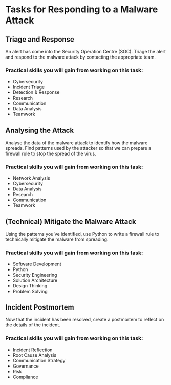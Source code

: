 # Tasks for Responding to a Malware Attack

## Triage and Response
An alert has come into the Security Operation Centre (SOC). Triage the alert and respond to the malware attack by contacting the appropriate team.

### Practical skills you will gain from working on this task:
- Cybersecurity
- Incident Triage
- Detection & Response
- Research
- Communication
- Data Analysis
- Teamwork

## Analysing the Attack
Analyse the data of the malware attack to identify how the malware spreads. Find patterns used by the attacker so that we can prepare a firewall rule to stop the spread of the virus.

### Practical skills you will gain from working on this task:
- Network Analysis
- Cybersecurity
- Data Analysis
- Research
- Communication
- Teamwork

## (Technical) Mitigate the Malware Attack
Using the patterns you’ve identified, use Python to write a firewall rule to technically mitigate the malware from spreading.

### Practical skills you will gain from working on this task:
- Software Development
- Python
- Security Engineering
- Solution Architecture
- Design Thinking
- Problem Solving

## Incident Postmortem
Now that the incident has been resolved, create a postmortem to reflect on the details of the incident.

### Practical skills you will gain from working on this task:
- Incident Reflection
- Root Cause Analysis
- Communication Strategy
- Governance
- Risk
- Compliance
